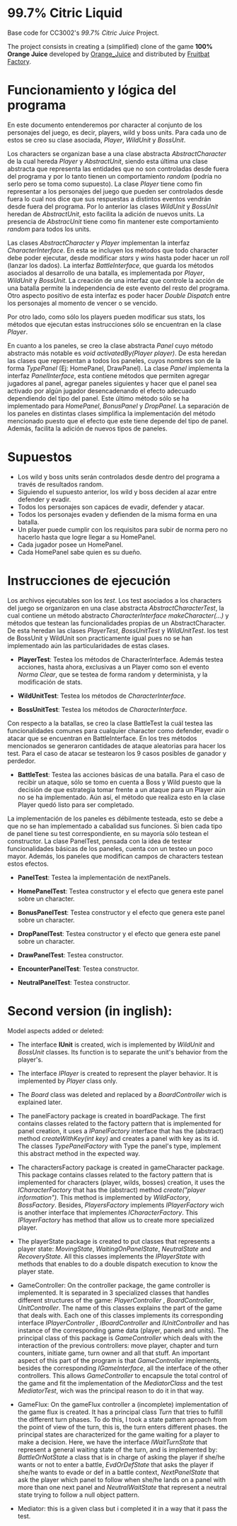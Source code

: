 <!-- 1.0.3-b1 -->
# 99.7% Citric Liquid

Base code for CC3002's *99.7% Citric Juice* Project.

The project consists in creating a (simplified) clone of the game **100% Orange Juice**
developed by [Orange_Juice](http://daidai.moo.jp) and distributed by 
[Fruitbat Factory](https://fruitbatfactory.com).

# **Funcionamiento y lógica del programa**

En este documento entenderemos por character al conjunto de los personajes del juego, es decir, players,
wild y boss units. Para cada uno de estos se creo su clase asociada, *Player*, *WildUnit* y *BossUnit*.
 
Los characters se organizan base a una clase abstracta *AbstractCharacter* de la cual hereda *Player*
y *AbstractUnit*, siendo esta última una clase abstracta que representa las entidades que no son 
controladas desde fuera del programa y por lo tanto tienen un comportamiento *random* (podría no serlo 
pero se toma como supuesto). La clase *Player* tiene como fin representar a los personajes del juego 
que pueden ser controlados desde fuera lo cual nos dice que sus respuestas a distintos eventos vendrán
desde fuera del programa. Por lo anterior las clases *WildUnit* y *BossUnit* heredan de 
*AbstractUnit*, esto facilita la adición de nuevos units. La presencia de *AbstracUnit* tiene como fin 
mantener este comportamiento *random* para todos los units.

Las clases *AbstractCharacter* y *Player* implementan la interfaz *CharacterInterface*. En esta se 
incluyen los métodos que todo character debe poder ejecutar, desde modificar *stars* y *wins* hasta 
poder hacer un *roll* (lanzar los dados). La interfaz *BattleInterface*, que guarda los métodos 
asociados al desarrollo de una batalla, es implementada por *Player*, *WildUnit* y *BossUnit*. La 
creación de una interfaz que controle la acción de una batalla permite la independencia de este evento 
del resto del programa. Otro aspecto positivo de esta interfaz es poder hacer *Double Dispatch* entre 
los personajes al momento de vencer o se vencido. 

Por otro lado, como sólo los players pueden modificar sus stats, los métodos que ejecutan estas 
instrucciones sólo se encuentran en la clase *Player*.

En cuanto a los paneles, se creo la clase abstracta *Panel* cuyo método abstracto más notable es 
*void activatedBy(Player player)*. De esta heredan las clases que representan a todos los paneles, 
cuyos nombres son de la forma *TypePanel* (Ej: HomePanel, DrawPanel). La clase *Panel* implementa la 
interfaz *PanelInterface*, esta contiene métodos que permiten agregar jugadores al panel, agregar 
paneles siguientes y hacer que el panel sea activado por algún jugador desencadenando el efecto 
adecuado dependiendo del tipo del panel. Este último método sólo se ha implementado para *HomePanel*, 
*BonusPanel* y *DropPanel*. La separación de los paneles en distintas clases simplifica la 
implementación del método mencionado puesto que el efecto que este tiene depende del tipo de panel. 
Además, facilita la adición de nuevos tipos de paneles.

# **Supuestos**
- Los wild y boss units serán controlados desde dentro del programa a través de resultados random.
- Siguiendo el supuesto anterior, los wild y boss deciden al azar entre defender y evadir.
- Todos los personajes son capáces de evadir, defender y atacar.
- Todos los personajes evaden y defienden de la misma forma en una batalla.
- Un player puede cumplir con los requisitos para subir de norma pero no hacerlo hasta que logre
llegar a su HomePanel.
- Cada jugador posee un HomePanel.
- Cada HomePanel sabe quien es su dueño.

# **Instrucciones de ejecución**

Los archivos ejecutables son los *test*. Los test asociados a los characters del juego se organizaron 
en una clase abstracta *AbstractCharacterTest*, la cual contiene un método abstracto 
*CharacterInterface makeCharacter(...)* y métodos que testean las funcionalidades propias de un 
AbstractCharacter. De esta heredan las clases *PlayerTest*, *BossUnitTest* y *WildUnitTest*. los test
de BossUnit y WildUnit son practicamente igual pues no se han implementado aún las particularidades
de estas clases. 

- **PlayerTest**: Testea los métodos de CharacterInterface. Además
testea acciones, hasta ahora, exclusivas a un Player como son el evento *Norma Clear*, que se testea
de forma random y determinista, y la modificación de stats. 

- **WildUnitTest**: Testea los métodos de *CharacterInterface*. 

- **BossUnitTest**: Testea los métodos de *CharacterInterface*.

Con respecto a la batallas, se creo la clase BattleTest la cuál testea las funcionalidades comunes 
para cualquier character como defender, evadir o atacar que se encuentran en BattleInterface. En los 
tres métodos mencionados se generaron cantidades de ataque aleatorias para hacer los test. Para el 
caso de atacar se testearon los 9 casos posibles de ganador y perdedor.

- **BattleTest**: Testea las acciones básicas de una batalla. Para el caso de recibir un ataque, sólo
se tomo en cuenta a Boss y Wild puesto que la decisión de que estrategia tomar frente a un ataque para
un Player aún no se ha implementado. Aún así, el método que realiza esto en la clase Player quedó listo
para ser completado.

La implementación de los paneles es débilmente testeada, esto se debe a que no se han implementado a
cabalidad sus funciones. Si bien cada tipo de panel tiene su test correspondiente, en su mayoría sólo 
testean el constructor. La clase PanelTest, pensada con la idea de testear funcionalidades básicas de 
los paneles, cuenta con un testeo un poco mayor. Además, los paneles que modifican campos de 
characters testean estos efectos.

- **PanelTest**: Testea la implementación de nextPanels.

- **HomePanelTest**: Testea constructor y el efecto que genera este panel sobre un character.

- **BonusPanelTest**: Testea constructor y el efecto que genera este panel sobre un character.

- **DropPanelTest**: Testea constructor y el efecto que genera este panel sobre un character.

- **DrawPanelTest**: Testea constructor.

- **EncounterPanelTest**: Testea constructor.

- **NeutralPanelTest**: Testea constructor.






# **Second version (in inglish):**

Model aspects added or deleted:

- The interface **IUnit** is created, wich is implemented by *WildUnit* and *BossUnit* classes. Its function
is to separate the unit's behavior from the player's.

- The interface *IPlayer* is created to represent the player behavior. It is implemented by *Player* class
only.

- The *Board* class was deleted and replaced by a *BoardController* wich is explained later.

- The panelFactory package is created in boardPackage. The first contains classes related to the factory 
pattern that is implemented for panel creation, it uses a *IPanelFactory* interface that has the 
(abstract) method *createWithKey(int key)* and creates a panel with key as its id. The classes 
*TypePanelFactory* with Type the panel's type, implement this abstract method in the expected way.


- The charactersFactory package is created in gameCharacter package. This package contains classes related
to the factory pattern that is implemented for characters (player, wilds, bosses) creation, it uses
the *ICharacterFactory* that has the (abstract) method *create("player information")*. This method
is implemented by *WildFactory*, *BossFactory*. Besides, *PlayersFactory* implements *IPlayerFactory*
wich is another interface that implementes *ICharacterFactory*. This *IPlayerFactory* has method that
allow us to create more specialized player.

- The playerState package is created to put classes that represents a player state: *MovingState*, 
*WaitingOnPanelState*, *NeutralState* and *RecoveryState*. All this classes implements the 
*IPlayerState* with methods that enables to do a double dispatch execution to know the player state.

- GameController: On the controller package, the game controller is implemented. It is separated in 3
specialized classes that handles different structures of the game: *PlayerController*
, *BoardController*, *UnitController*. The name of this classes explains the part of the game that
deals with. Each one of this classes implements its corresponding interface *IPlayerController*
, *IBoardController* and *IUnitController* and has instance of the corresponding game data (player, 
panels and units). The principal class of this package is *GameController* which deals with 
the interaction of the previous controllers: move player, chapter and turn counters, initiate game,
turn owner and all that stuff. An important aspect of this part of the program is that *GameController*
implements, besides the corresponding *IGameInterface*, all the interface of the other controllers.
This allows *GameController* to encapsule the total control of the game and fit the implementation
of the *MediatorClass* and the test *MediatorTest*, wich was the principal reason to do it in that way.


- GameFlux: On the gameFlux controller a (incomplete) implementation of the game flux is created. It
has a principal class *Turn* that tries to fulfill the different turn phases. To do this, I took a 
state pattern aproach from the point of view of the turn, this is, the turn enters different phases.
the principal states are characterized for the game waiting for a player to make a decision. Here, we
have the interface *IWaitTurnState* that represent a general waiting state of the turn, and is 
implemented by: *BattleOrNotState* a class that is in charge of asking the player if she/he wants or not
to enter a battle, *EvdOrDefState* that asks the player if she/he wants to evade or def in a battle 
context, *NextPanelState* that ask the player which panel to follow when she/he lands on a panel with 
more than one next panel and *NeutralWaitState* that represent a neutral state trying to follow a null
object pattern. 

- Mediator: this is a given class but i completed it in a way that it pass the test.





